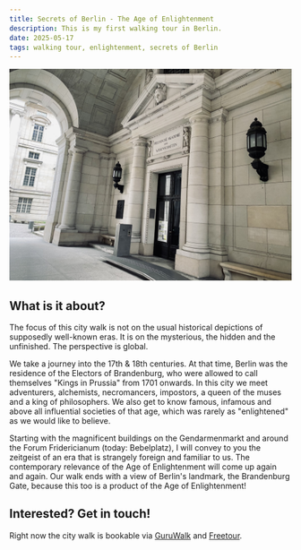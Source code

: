 ```yaml
---
title: Secrets of Berlin - The Age of Enlightenment
description: This is my first walking tour in Berlin.
date: 2025-05-17
tags: walking tour, enlightenment, secrets of Berlin
---
```




<img src="F5A17B47-6D95-4EC8-B4C2-67845D95F6D6.jpeg" alt="Entrace door of the Akademie der Wissenschaften">

## What is it about?

The focus of this city walk is not on the usual historical depictions of supposedly well-known eras. It is on the mysterious, the hidden and the unfinished. The perspective is global.

We take a journey into the 17th & 18th centuries. At that time, Berlin was the residence of the Electors of Brandenburg, who were allowed to call themselves "Kings in Prussia" from 1701 onwards. In this city we meet adventurers, alchemists, necromancers, impostors, a queen of the muses and a king of philosophers. We also get to know famous, infamous and above all influential societies of that age, which was rarely as "enlightened" as we would like to believe.

Starting with the magnificent buildings on the Gendarmenmarkt and around the Forum Fridericianum (today: Bebelplatz), I will convey to you the zeitgeist of an era that is strangely foreign and familiar to us. The contemporary relevance of the Age of Enlightenment will come up again and again. Our walk ends with a view of Berlin's landmark, the Brandenburg Gate, because this too is a product of the Age of Enlightenment!

## Interested? Get in touch!

Right now the city walk is bookable via 
<a href="https://www.guruwalk.com/de/walks/59673-geheimnisse-von-berlin-das-zeitalter-der-aufklarung">GuruWalk</a> and 
<a href="https://www.freetour.com/berlin/secrets-of-berlin-the-age-of-enlightenment">Freetour</a>.

